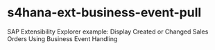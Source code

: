 # s4hana-ext-business-event-pull
SAP Extensibility Explorer example: Display Created or Changed Sales Orders Using Business Event Handling 

